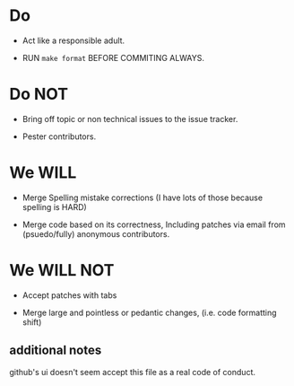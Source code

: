 # Do

* Act like a responsible adult.

* RUN `make format` BEFORE COMMITING ALWAYS.

# Do NOT

* Bring off topic or non technical issues to the issue tracker.

* Pester contributors.

# We WILL

* Merge Spelling mistake corrections (I have lots of those because spelling is HARD)

* Merge code based on its correctness, Including patches via email from (psuedo/fully) anonymous contributors.

# We WILL NOT

* Accept patches with tabs

* Merge large and pointless or pedantic changes, (i.e. code formatting shift)

## additional notes

github's ui doesn't seem accept this file as a real code of conduct.
